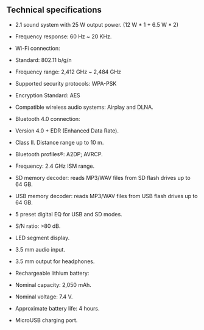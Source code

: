 ## Technical specifications

- 2.1 sound system with 25 W output power. (12 W * 1 + 6.5 W * 2)
- Frequency response: 60 Hz ~ 20 KHz.
- Wi-Fi connection:
 - Standard: 802.11 b/g/n
 - Frequency range: 2,412 GHz ~ 2,484 GHz
 - Supported security protocols: WPA-PSK 
 - Encryption Standard: AES
 - Compatible wireless audio systems: Airplay and DLNA.

- Bluetooth 4.0 connection:
 - Version 4.0 + EDR (Enhanced Data Rate).
 - Class II. Distance range up to 10 m. 
 - Bluetooth profiles®: A2DP; AVRCP. 
 - Frequency: 2.4 GHz ISM range.

- SD memory decoder: reads MP3/WAV files from SD flash drives up to 64 GB.
- USB memory decoder: reads MP3/WAV files from USB flash drives up to 64 GB.
- 5 preset digital EQ for USB and SD modes.
- S/N ratio: >80 dB.
- LED segment display.
- 3.5 mm audio input.
- 3.5 mm output for headphones.

- Rechargeable lithium battery: 
 - Nominal capacity: 2,050 mAh.
 - Nominal voltage: 7.4 V.
 - Approximate battery life: 4 hours.
  - MicroUSB charging port.
